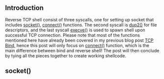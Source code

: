 Introduction
------------
Reverse TCP shell consist of three syscalls, one for setting up socket that includes [socket()](http://man7.org/linux/man-pages/man2/socket.2.html), [connect()](http://man7.org/linux/man-pages/man2/connect.2.html) functions. The second syscall is [dup2()](http://man7.org/linux/man-pages/man2/dup.2.html) for file descriptors, and the last syscall [execve()](http://man7.org/linux/man-pages/man2/execve.2.html) is used to spawn shell upon successful TCP connection. Please note that most of the functions mentioned here have already been covered in my previous blog post [TCP Bind](https://ihack4falafel.github.io/Creating-Custom-TCP-Bind-Shell-~-Linux-x86/), hence this post will only focus on [connect()](http://man7.org/linux/man-pages/man2/connect.2.html) function, which is the main difference between bind and reverse shell! The post will then conclude by tying all the pieces together to create working shellcode.

socket()
--------
